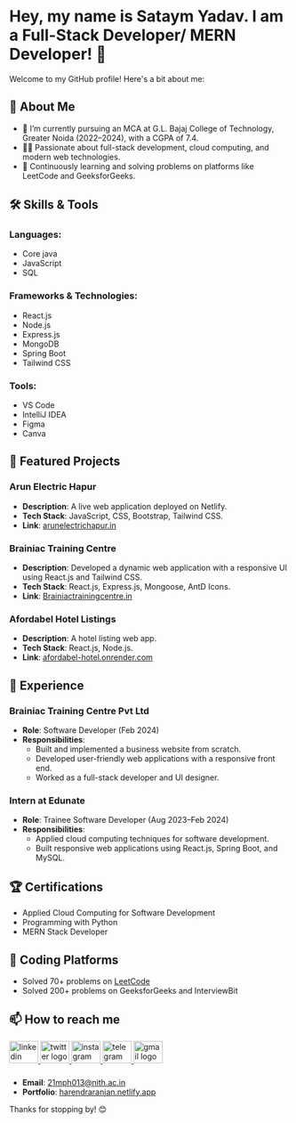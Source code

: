 # Hey, my name is Sataym Yadav. I am a Full-Stack Developer/ MERN Developer! 👋

Welcome to my GitHub profile! Here's a bit about me:

## 🚀 About Me

- 🌱 I’m currently pursuing an MCA at G.L. Bajaj College of Technology, Greater Noida (2022–2024), with a CGPA of 7.4.
- 👨‍💻 Passionate about full-stack development, cloud computing, and modern web technologies.
- 🎯 Continuously learning and solving problems on platforms like LeetCode and GeeksforGeeks.

## 🛠️ Skills & Tools

### Languages:
- Core java
- JavaScript
- SQL

### Frameworks & Technologies:
- React.js
- Node.js
- Express.js
- MongoDB
- Spring Boot
- Tailwind CSS

### Tools:
- VS Code
- IntelliJ IDEA
- Figma
- Canva

## 🌟 Featured Projects

### Arun Electric Hapur
- **Description**: A live web application deployed on Netlify.
- **Tech Stack**: JavaScript, CSS, Bootstrap, Tailwind CSS.
- **Link**: [arunelectrichapur.in](https://arunelectrichapur.in/)

### Brainiac Training Centre
- **Description**: Developed a dynamic web application with a responsive UI using React.js and Tailwind CSS.
- **Tech Stack**: React.js, Express.js, Mongoose, AntD Icons.
- **Link**: [Brainiactrainingcentre.in](https://Brainiactrainingcentre.in)

### Afordabel Hotel Listings
- **Description**: A hotel listing web app.
- **Tech Stack**: React.js, Node.js.
- **Link**: [afordabel-hotel.onrender.com](https://afordabel-hotel.onrender.com/listings)

## 💼 Experience

### Brainiac Training Centre Pvt Ltd
- **Role**: Software Developer (Feb 2024)
- **Responsibilities**:
  - Built and implemented a business website from scratch.
  - Developed user-friendly web applications with a responsive front end.
  - Worked as a full-stack developer and UI designer.

### Intern at Edunate
- **Role**: Trainee Software Developer (Aug 2023–Feb 2024)
- **Responsibilities**:
  - Applied cloud computing techniques for software development.
  - Built responsive web applications using React.js, Spring Boot, and MySQL.

## 🏆 Certifications

- Applied Cloud Computing for Software Development
- Programming with Python
- MERN Stack Developer

## 🧩 Coding Platforms

- Solved 70+ problems on [LeetCode](https://leetcode.com/u/harendraranjan/)
- Solved 200+ problems on GeeksforGeeks and InterviewBit

## 📫 How to reach me

<div align="left">
  <a href="https://linkedin.com/in/harendraranjan" target="_blank">
    <img src="https://raw.githubusercontent.com/maurodesouza/profile-readme-generator/master/src/assets/icons/social/linkedin/default.svg" width="52" height="40" alt="linkedin logo" />
  </a>
  <a href="https://twitter.com/your-twitter-handle" target="_blank">
    <img src="https://raw.githubusercontent.com/maurodesouza/profile-readme-generator/master/src/assets/icons/social/twitter/default.svg" width="52" height="40" alt="twitter logo" />
  </a>
  <a href="https://instagram.com/harendraranjan" target="_blank">
    <img src="https://raw.githubusercontent.com/maurodesouza/profile-readme-generator/master/src/assets/icons/social/instagram/default.svg" width="52" height="40" alt="instagram logo" />
  </a>
  <a href="https://t.me/9821961373" target="_blank">
    <img src="https://raw.githubusercontent.com/maurodesouza/profile-readme-generator/master/src/assets/icons/social/telegram/default.svg" width="52" height="40" alt="telegram logo" />
  </a>
  <a href="mailto:21mph013@nith.ac.in" target="_blank">
    <img src="https://raw.githubusercontent.com/maurodesouza/profile-readme-generator/master/src/assets/icons/social/gmail/default.svg" width="52" height="40" alt="gmail logo" />
  </a>
</div>

### 

- **Email**: [21mph013@nith.ac.in](mailto:21mph013@nith.ac.in)
- **Portfolio**: [harendraranjan.netlify.app](https://harendraranjan.netlify.app)

Thanks for stopping by! 😊
